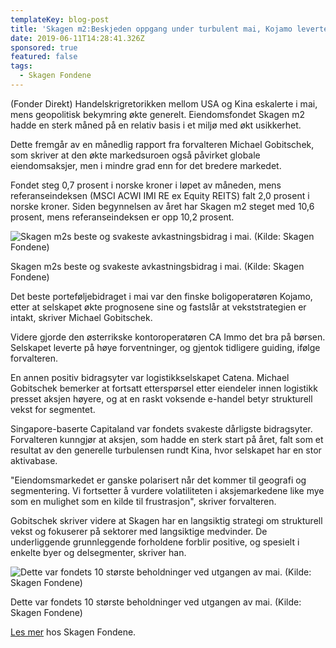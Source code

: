 ```yaml
---
templateKey: blog-post
title: 'Skagen m2:Beskjeden oppgang under turbulent mai, Kojamo leverte'
date: 2019-06-11T14:28:41.326Z
sponsored: true
featured: false
tags:
  - Skagen Fondene
---
```

(Fonder Direkt) Handelskrigretorikken mellom USA og Kina eskalerte i mai, mens geopolitisk bekymring økte generelt. Eiendomsfondet Skagen m2 hadde en sterk måned på en relativ basis i et miljø med økt usikkerhet.



Dette fremgår av en månedlig rapport fra forvalteren Michael Gobitschek, som skriver at den økte markedsuroen også påvirket globale eiendomsaksjer, men i mindre grad enn for det bredere markedet.



Fondet steg 0,7 prosent i norske kroner i løpet av måneden, mens referanseindeksen (MSCI ACWI IMI RE ex Equity REITS) falt 2,0 prosent i norske kroner. Siden begynnelsen av året har Skagen m2 steget med 10,6 prosent, mens referanseindeksen er opp 10,2 prosent.

![Skagen m2s beste og svakeste avkastningsbidrag i mai. (Kilde: Skagen Fondene)](/img/skagen10jun.png)

<span class="image-caption">Skagen m2s beste og svakeste avkastningsbidrag i mai. (Kilde: Skagen Fondene)</span>

Det beste porteføljebidraget i mai var den finske boligoperatøren Kojamo, etter at selskapet økte prognosene sine og fastslår at vekststrategien er intakt, skriver Michael Gobitschek.



Videre gjorde den østerrikske kontoroperatøren CA Immo det bra på børsen. Selskapet leverte på høye forventninger, og gjentok tidligere guiding, ifølge forvalteren.



En annen positiv bidragsyter var logistikkselskapet Catena. Michael Gobitschek bemerker at fortsatt etterspørsel etter eiendeler innen logistikk presset aksjen høyere, og at en raskt voksende e-handel betyr strukturell vekst for segmentet.



Singapore-baserte Capitaland var fondets svakeste dårligste bidragsyter. Forvalteren kunngjør at aksjen, som hadde en sterk start på året, falt som et resultat av den generelle turbulensen rundt Kina, hvor selskapet har en stor aktivabase.



"Eiendomsmarkedet er ganske polarisert når det kommer til geografi og segmentering. Vi fortsetter å vurdere volatiliteten i aksjemarkedene like mye som en mulighet som en kilde til frustrasjon", skriver forvalteren.



Gobitschek skriver videre at Skagen har en langsiktig strategi om strukturell vekst og fokuserer på sektorer med langsiktige medvinder. De underliggende grunnleggende forholdene forblir positive, og spesielt i enkelte byer og delsegmenter, skriver han.

![Dette var fondets 10 største beholdninger ved utgangen av mai. (Kilde: Skagen Fondene)](/img/skagen10jun2.png)

<span class="image-caption">Dette var fondets 10 største beholdninger ved utgangen av mai. (Kilde: Skagen Fondene)</span>

[Les mer](https://skagenfondene.no/) hos Skagen Fondene.
